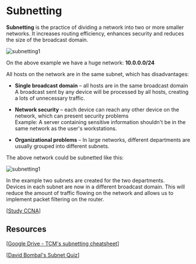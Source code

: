 # Subnetting

**Subnetting** is the practice of dividing a network into two or more smaller networks.
It increases routing efficiency, enhances security and reduces the size of the broadcast domain.

<img src="https://www.dropbox.com/s/o7j6hhf6tfzzil7/subnetting1.jpg?dl=1" alt="subnetting1" class="inline" />

On the above example we have a huge network: **10.0.0.0/24**<br>

All hosts on the network are in the same subnet, which has disadvantages:

- **Single broadcast domain** – all hosts are in the same broadcast domain<br>
  A broadcast sent by any device will be processed by all hosts, creating a lots of unnecessary traffic.

- **Network security** – each device can reach any other device on the network, which can present security problems<br>
  Example: A server containing sensitive information shouldn't be in the same network as the user's workstations.

- **Organizational problems** – In large networks, different departments are usually grouped into different subnets.

The above network could be subnetted like this:

<img src="https://www.dropbox.com/s/mhw7w8y90k7k0pe/subnetting2.jpg?dl=1" alt="subnetting1" class="inline" />

In the example two subnets are created for the two departments.<br>
Devices in each subnet are now in a different broadcast domain.
This will reduce the amount of traffic flowing on the network and allows us to implement packet filtering on the router.

[[Study CCNA](https://study-ccna.com/subnetting-explained/)]

## Resources

[[Google Drive - TCM's subnetting cheatsheet](https://docs.google.com/spreadsheets/d/1Bcl8rzfd_2VgBsBx-kzXq406avIIOCqLTN9fvCt063Y/edit?usp=sharing)]

[[David Bombal's Subnet Quiz](https://davidbombal.com/subnet-quiz/)]
